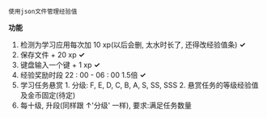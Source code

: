 	使用json文件管理经验值
**功能**
1. 检测为学习应用每次加 10 xp(以后会删, 太水时长了, 还得改经验值条) **✓**
2. 保存文件 + 20 xp  **✓**
3. 键盘输入一个键 + 1 xp  **✓**
4. 经验奖励时段 22 : 00 - 06 : 00 1.5倍  **✓**
5. 学习任务悬赏
		1. 分级: F, E, D, C, B, A, S, SS, SSS
		2. 悬赏任务的等级经验值及金币固定(待定)
6. 每十级, 升段(同样跟 ↑'分级' 一样), 要求:满足任务数量